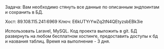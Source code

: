 Задача: Вам необходимо стянуть все данные по описанным эндпоинтам и сохранить в БД.

Хост:
89.108.115.241:6969
Ключ:
E6kUTYrYwZq2tN4QEtyzsbEBk3ie

Использовать Laravel, MySQL.
Код проекта выложить в git. БД развернуть на любом бесплатном хостинге, предоставить доступы к бд и названия таблиц.
Время на выполнение - 3 дня.